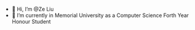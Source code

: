 - 👋 Hi, I’m @Ze Liu
- 🌱 I’m currently in Memorial University as a Computer Science Forth Year Honour Student


<!---
ZeLiu123/ZeLiu123 is a ✨ special ✨ repository because its `README.md` (this file) appears on your GitHub profile.
You can click the Preview link to take a look at your changes.
--->
